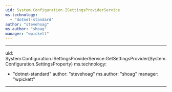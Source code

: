 ```yaml
---
uid: System.Configuration.ISettingsProviderService
ms.technology: 
  - "dotnet-standard"
author: "stevehoag"
ms.author: "shoag"
manager: "wpickett"
---
```


---
uid: System.Configuration.ISettingsProviderService.GetSettingsProvider(System.Configuration.SettingsProperty)
ms.technology: 
  - "dotnet-standard"
author: "stevehoag"
ms.author: "shoag"
manager: "wpickett"
---
